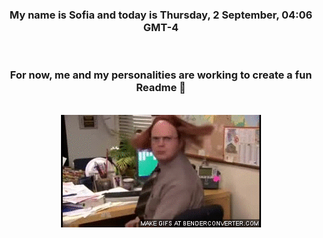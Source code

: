 


<div align="center">
<h3 >My name is Sofia and today is Thursday, 2 September, 04:06 GMT-4</h3><br>
<h3 >For now, me and my personalities are working to create a fun Readme 👋
</h3><br>
<img src='img/dwight.gif' alt='working...'/>
</div>
